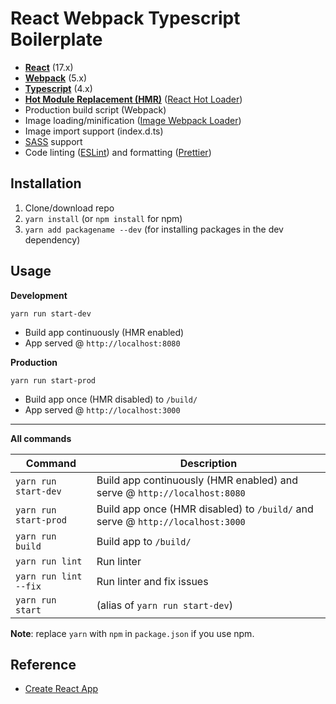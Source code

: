 # React Webpack Typescript Boilerplate

- **[React](https://facebook.github.io/react/)** (17.x)
- **[Webpack](https://webpack.js.org/)** (5.x)
- **[Typescript](https://www.typescriptlang.org/)** (4.x)
- **[Hot Module Replacement (HMR)](https://webpack.js.org/concepts/hot-module-replacement/)** ([React Hot Loader](https://github.com/gaearon/react-hot-loader))
- Production build script (Webpack)
- Image loading/minification ([Image Webpack Loader](https://github.com/tcoopman/image-webpack-loader))
- Image import support (index.d.ts)
- [SASS](http://sass-lang.com/) support
- Code linting ([ESLint](https://github.com/eslint/eslint)) and formatting ([Prettier](https://github.com/prettier/prettier))

## Installation

1. Clone/download repo
2. `yarn install` (or `npm install` for npm)
3. `yarn add packagename --dev` (for installing packages in the dev dependency)

## Usage

**Development**

`yarn run start-dev`

- Build app continuously (HMR enabled)
- App served @ `http://localhost:8080`

**Production**

`yarn run start-prod`

- Build app once (HMR disabled) to `/build/`
- App served @ `http://localhost:3000`

---

**All commands**

| Command               | Description                                                                    |
| --------------------- | ------------------------------------------------------------------------------ |
| `yarn run start-dev`  | Build app continuously (HMR enabled) and serve @ `http://localhost:8080`       |
| `yarn run start-prod` | Build app once (HMR disabled) to `/build/` and serve @ `http://localhost:3000` |
| `yarn run build`      | Build app to `/build/`                                                         |
| `yarn run lint`       | Run linter                                                                     |
| `yarn run lint --fix` | Run linter and fix issues                                                      |
| `yarn run start`      | (alias of `yarn run start-dev`)                                                |

**Note**: replace `yarn` with `npm` in `package.json` if you use npm.

## Reference

- [Create React App](https://github.com/facebook/create-react-app)
